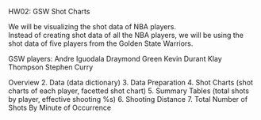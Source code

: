 HW02: GSW Shot Charts

We will be visualizing the shot data of NBA players.  
Instead of creating shot data of all the NBA players, we will be using the shot data of five players from the Golden State Warriors.  

GSW players:
Andre Iguodala
Draymond Green
Kevin Durant
Klay Thompson
Stephen Curry

Overview
2. Data (data dictionary)
3. Data Preparation
4. Shot Charts (shot charts of each player, facetted shot chart)
5. Summary Tables (total shots by player, effective shooting %s)
6. Shooting Distance
7. Total Number of Shots By Minute of Occurrence

